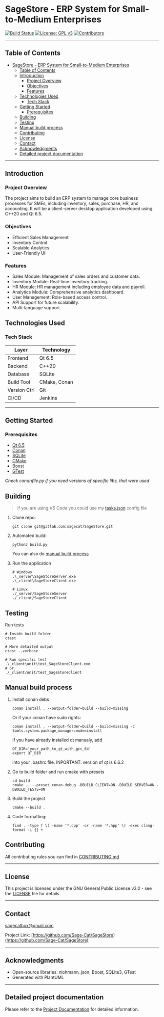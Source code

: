# SageStore - ERP System for Small-to-Medium Enterprises

[![Build Status](https://img.shields.io/badge/build-passing-brightgreen)](LINK_TO_BUILD)
[![License: GPL v3](https://img.shields.io/badge/License-GPL%20v3-blue.svg)](https://www.gnu.org/licenses/gpl-3.0)
[![Contributors](https://img.shields.io/github/contributors/Sage-Cat/SageStore)](https://github.com/Sage-Cat/SageStore/contributors)

---

## Table of Contents

- [SageStore - ERP System for Small-to-Medium Enterprises](#sagestore---erp-system-for-small-to-medium-enterprises)
  - [Table of Contents](#table-of-contents)
  - [Introduction](#introduction)
    - [Project Overview](#project-overview)
    - [Objectives](#objectives)
    - [Features](#features)
  - [Technologies Used](#technologies-used)
    - [Tech Stack](#tech-stack)
  - [Getting Started](#getting-started)
    - [Prerequisites](#prerequisites)
  - [Building](#building)
  - [Testing](#testing)
  - [Manual build process](#manual-build-process)
  - [Contributing](#contributing)
  - [License](#license)
  - [Contact](#contact)
  - [Acknowledgments](#acknowledgments)
  - [Detailed project documentation](#detailed-project-documentation)

---

## Introduction

### Project Overview

The project aims to build an ERP system to manage core business processes for SMEs, including inventory, sales, purchase, HR, and accounting. It will be a client-server desktop application developed using C++20 and Qt 6.5.

### Objectives

- Efficient Sales Management
- Inventory Control
- Scalable Analytics
- User-Friendly UI

### Features

- Sales Module: Management of sales orders and customer data.
- Inventory Module: Real-time inventory tracking.
- HR Module: HR management including employee data and payroll.
- Analytics Module: Comprehensive analytics dashboard.
- User Management: Role-based access control.
- API Support for future scalability.
- Multi-language support.

## Technologies Used

### Tech Stack

| Layer        | Technology   |
| ------------ | ------------ |
| Frontend     | Qt 6.5       |
| Backend      | C++20        |
| Database     | SQLite       |
| Build Tool   | CMake, Conan |
| Version Ctrl | Git          |
| CI/CD        | Jenkins      |

---

## Getting Started

### Prerequisites

- [Qt 6.5](https://wiki.qt.io/Qt_6.5_Release)
- [Conan](https://conan.io/)
- [SQLite](https://www.sqlite.org/index.html)
- [CMake](https://cmake.org/)
- [Boost](https://www.boost.org/)
- [GTest](http://google.github.io/googletest/)

_Check conanfile.py if you need versions of specific libs, that were used_

## Building

> If you are using VS Code you could use my [tasks.json](tools/vscode_config/tasks.json) config file

1. Clone repo:

   ```
   git clone git@gitlab.com:sagecat/SageStore.git
   ```

2. Automated build:

   ```
   python3 build.py
   ```
   You can also do [manual build process](#manual-build-process)

3. Run the application

   ```
   # Windows
   .\_server\SageStoreServer.exe
   .\_client\SageStoreClient.exe

   # Linux
   ./_server/SageStoreServer
   ./_client/SageStoreClient
   ```

## Testing

Run tests

```
# Inside build folder
ctest

# More detailed output
ctest --verbose

# Run specific test
.\_client\unit\test_SageStoreClient.exe
# or
./_client/unit/test_SageStoreClient
```

## Manual build process
1. Install conan debs

   ```
   conan install . --output-folder=build --build=missing
   ```

   Or if your conan have sudo rights:
   ```
   conan install . --output-folder=build --build=missing -c tools.system.package_manager:mode=install
   ```
   If you have already installed qt manualy, add
   ```
   QT_DIR='your_path_to_qt_with_gcc_64'
   export QT_DIR
   ```
   into your .bashrc file. INPORTANT: version of qt is 6.6.2

2. Go to build folder and run cmake with presets

   ```
   cd build
   cmake .. --preset conan-debug -DBUILD_CLIENT=ON -DBUILD_SERVER=ON -DBUILD_TESTS=ON
   ```

3. Build the project

   ```
   cmake --build .
   ```

4. Code formatting:

   ```
   find . -type f \( -name '*.cpp' -or -name '*.hpp' \) -exec clang-format -i {} +
   ```

## Contributing

All contributing rules you can find in [CONTRIBUTING.md](CONTRIBUTING.md)

---

## License

This project is licensed under the GNU General Public License v3.0 - see the [LICENSE](LICENSE) file for details.

---

## Contact

sagecatbox@gmail.com

Project Link: [https://github.com/Sage-Cat/SageStore](https://github.com/Sage-Cat/SageStore)

---

## Acknowledgments

- Open-source libraries: nlohmann_json, Boost, SQLite3, GTest
- Generated with PlantUML

---

## Detailed project documentation

Please refer to the [Project Documentation](docs/Project_Documentation.md) for detailed information.
